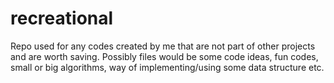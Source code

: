 # recreational
Repo used for any codes created by me that are not part of other projects and are worth saving. Possibly files would be some code ideas, fun codes, small or big algorithms, way of implementing/using some data structure etc.
